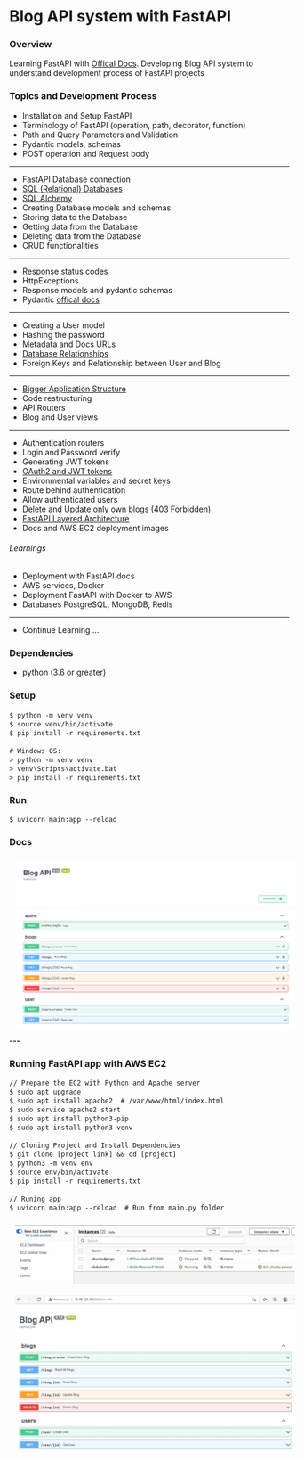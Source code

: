 # Blog API system with FastAPI

### Overview 
Learning FastAPI with [Offical Docs](https://fastapi.tiangolo.com/tutorial/). 
Developing Blog API system to understand development process of FastAPI projects

### Topics and Development Process
- Installation and Setup FastAPI
- Terminology of FastAPI (operation, path, decorator, function)
- Path and Query Parameters and Validation
- Pydantic models, schemas
- POST operation and Request body

---

- FastAPI Database connection
- [SQL (Relational) Databases](https://fastapi.tiangolo.com/tutorial/sql-databases/)
- [SQL Alchemy](https://www.sqlalchemy.org/)
- Creating Database models and schemas
- Storing data to the Database
- Getting data from the Database
- Deleting data from the Database
- CRUD functionalities 

---

- Response status codes
- HttpExceptions
- Response models and pydantic schemas
- Pydantic [offical docs](https://pydantic-docs.helpmanual.io/)

---

- Creating a User model
- Hashing the password 
- Metadata and Docs URLs
- [Database Relationships](https://fastapi.tiangolo.com/tutorial/sql-databases/#create-the-relationships)
- Foreign Keys and Relationship between User and Blog

---

- [Bigger Application Structure](https://fastapi.tiangolo.com/tutorial/bigger-applications/)
- Code restructuring
- API Routers
- Blog and User views

---
- Authentication routers
- Login and Password verify
- Generating JWT tokens
- [OAuth2 and JWT tokens](https://fastapi.tiangolo.com/tutorial/security/oauth2-jwt/)
- Environmental variables and secret keys
- Route behind authentication
- Allow authenticated users
- Delete and Update only own blogs (403 Forbidden)
- [FastAPI Layered Architecture](https://github.com/teamhide/fastapi-layered-architecture)
- Docs and AWS EC2 deployment images

###### Learnings
- Deployment with FastAPI docs
- AWS services, Docker
- Deployment FastAPI with Docker to AWS 
- Databases PostgreSQL, MongoDB, Redis
---
- Continue Learning ...

### Dependencies
- python (3.6 or greater)


### Setup
    $ python -m venv venv
    $ source venv/bin/activate
    $ pip install -r requirements.txt
    
    # Windows OS:
    > python -m venv venv
    > venv\Scripts\activate.bat
    > pip install -r requirements.txt

### Run 
    $ uvicorn main:app --reload



### Docs

<img src="sources/image_2022-01-24_19-00-50.png" alt="" style="float: left; margin-top: 5px; margin: 10px;" />

#### ---
### Running FastAPI app with AWS EC2
    // Prepare the EC2 with Python and Apache server
    $ sudo apt upgrade
    $ sudo apt install apache2  # /var/www/html/index.html
    $ sudo service apache2 start
    $ sudo apt install python3-pip
    $ sudo apt install python3-venv
    
    // Cloning Project and Install Dependencies
    $ git clone [project link] && cd [project]
    $ python3 -m venv env
    $ source env/bin/activate
    $ pip install -r requirements.txt
    
    // Runing app
    $ uvicorn main:app --reload  # Run from main.py folder
    
<img src="sources/photo_2022-01-20_21-55-40.jpg" alt="" style="float: left; margin-top: 5px; margin: 10px;" />
<img src="sources/photo_2022-01-20_22-11-31.jpg" alt="" style="float: left; margin-top: 5px; margin: 10px;" />
